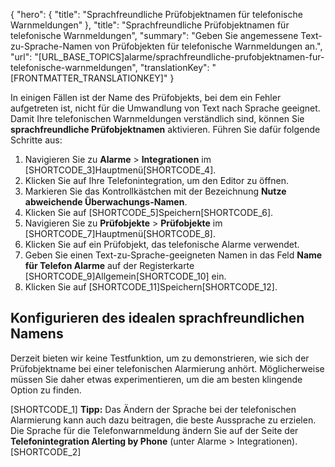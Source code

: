 {
  "hero": {
    "title": "Sprachfreundliche Prüfobjektnamen für telefonische Warnmeldungen"
  },
  "title": "Sprachfreundliche Prüfobjektnamen für telefonische Warnmeldungen",
  "summary": "Geben Sie angemessene Text-zu-Sprache-Namen von Prüfobjekten für telefonische Warnmeldungen an.",
  "url": "[URL_BASE_TOPICS]alarme/sprachfreundliche-prufobjektnamen-fur-telefonische-warnmeldungen",
  "translationKey": "[FRONTMATTER_TRANSLATIONKEY]"
}

In einigen Fällen ist der Name des Prüfobjekts, bei dem ein Fehler aufgetreten ist, nicht für die Umwandlung von Text nach Sprache geeignet. Damit Ihre telefonischen Warnmeldungen verständlich sind, können Sie **sprachfreundliche Prüfobjektnamen** aktivieren. Führen Sie dafür folgende Schritte aus:

1.  Navigieren Sie zu **Alarme** > **Integrationen** im [SHORTCODE_3]Hauptmenü[SHORTCODE_4].
2.  Klicken Sie auf Ihre Telefonintegration, um den Editor zu öffnen.
3.  Markieren Sie das Kontrollkästchen mit der Bezeichnung **Nutze abweichende Überwachungs-Namen**.
4.  Klicken Sie auf [SHORTCODE_5]Speichern[SHORTCODE_6].
5.  Navigieren Sie zu **Prüfobjekte** > **Prüfobjekte** im [SHORTCODE_7]Hauptmenü[SHORTCODE_8].
6.  Klicken Sie auf ein Prüfobjekt, das telefonische Alarme verwendet.
7.  Geben Sie einen Text-zu-Sprache-geeigneten Namen in das Feld **Name für Telefon Alarme** auf der Registerkarte [SHORTCODE_9]Allgemein[SHORTCODE_10] ein.
8.  Klicken Sie auf [SHORTCODE_11]Speichern[SHORTCODE_12].

## Konfigurieren des idealen sprachfreundlichen Namens 

Derzeit bieten wir keine Testfunktion, um zu demonstrieren, wie sich der Prüfobjektname bei einer telefonischen Alarmierung anhört. Möglicherweise müssen Sie daher etwas experimentieren, um die am besten klingende Option zu finden.

[SHORTCODE_1]
**Tipp:** Das Ändern der Sprache bei der telefonischen Alarmierung kann auch dazu beitragen, die beste Aussprache zu erzielen. Die Sprache für die Telefonwarnmeldung ändern Sie auf der Seite der **Telefonintegration Alerting by Phone** (unter Alarme > Integrationen).
[SHORTCODE_2]
